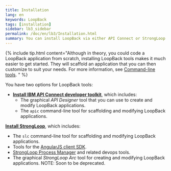 ```yaml
---
title: Installation
lang: en
keywords: LoopBack
tags: [installation]
sidebar: lb3_sidebar
permalink: /doc/en/lb3/Installation.html
summary: You can install LoopBack via either API Connect or StrongLoop.
---
```


{% include tip.html content="Although in theory, you could code a LoopBack
application from scratch, installing LoopBack tools makes it much easier to get
started.  They will scaffold an application that you can then customize to suit
your needs.  For more information, see [Command-line tools](Command-line-tools.html).
" %}

<div id="lb3apic" class="sl-hidden" markdown="1">
You have two options for LoopBack tools:

- **[Install IBM API Connect developer toolkit](Installing-IBM-API-Connect.html)**, which includes:
  - The graphical _API Designer_ tool that you can use to create and modify LoopBack applications.
  - The `apic` command-line tool for scaffolding and modifying LoopBack applications.
</div>

**[Install StrongLoop](Installing-StrongLoop.html)**, which includes:

- The `slc` command-line tool for scaffolding and modifying LoopBack applications.
- Tools for the [AngularJS client SDK](AngularJS-JavaScript-SDK.html).
- [StrongLoop Process Manager](http://strong-pm.io/) and related devops tools.
- The graphical _StrongLoop Arc_ tool for creating and modifying LoopBack applications. NOTE: Soon to be deprecated.
